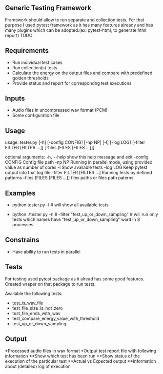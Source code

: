 Generic Testing Framework
-------------------------

Framework should allow to run separate and collection tests. 
For that purpose I used pytest framework as it has many features already
and has many plugins which can be adopted.(ex. pytest-html, to generate html report)
TODO

Requirements
------------
* Run individual test cases
* Run collection(s) tests
* Calculate the energy on the output files and compare with predefined golden thresholds
* Provide status and report for correspondng test executions

Inputs
------
* Audio files in uncompressed wav format (PCM)
* Some configuration file

Usage
-----
usage: tester.py [-h] [-config CONFIG] [-np NP] [-l] [-log LOG] [-filter FILTER [FILTER ...]] [-files [FILES [FILES ...]]]

optional arguments:
  -h, --help            show this help message and exit
  -config CONFIG        Config file path
  -np NP                Running in parallel mode, using provided value as number of cores
  -l                    Show available tests
  -log LOG              Keep pytest output into that log file
  -filter FILTER [FILTER ...]
                        Running tests by defined patterns
  -files [FILES [FILES ...]]
                        files paths or files path paterns


Examples
--------
* python tester.py -l # will show all available tests

*  python .\tester.py -n 8 -filter "test_up_or_down_sampling" # will run only tests which names have "test_up_or_down_sampling" word in 8 processes

Constrains
----------
* Have ability to run tests in parallel 

Tests
-----

For testing used pytest package as it alread has some good features.
Created wraper on that package to run tests.

Available the following tests:

* test_is_wav_file
* test_file_size_is_not_zero
* test_file_ends_with_wav
* test_compare_energy_value_with_threshold
* test_up_or_down_sampling

Output
------
*Processed audio files in wav format
*Output test report file with following information
**Show which test has been run
**Show status of the execution of the particular test
**Actual vs Expected output
**Information about (detailed) log of execution


